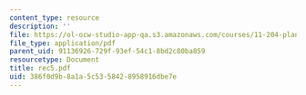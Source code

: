 ```yaml
---
content_type: resource
description: ''
file: https://ol-ocw-studio-app-qa.s3.amazonaws.com/courses/11-204-planning-communications-and-digital-media-fall-2004/386f0d9b8a1a5c5358428958916dbe7e_rec5.pdf
file_type: application/pdf
parent_uid: 91136926-729f-93ef-54c1-8bd2c80ba859
resourcetype: Document
title: rec5.pdf
uid: 386f0d9b-8a1a-5c53-5842-8958916dbe7e
---
```

